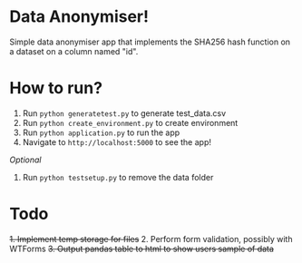 # Data Anonymiser!

Simple data anonymiser app that implements the SHA256 hash function on a dataset on a column named "id". 

# How to run?
1. Run `python generatetest.py` to generate test_data.csv
2. Run `python create_environment.py` to create environment
2. Run `python application.py` to run the app
3. Navigate to `http://localhost:5000` to see the app!

*Optional*
1. Run `python testsetup.py` to remove the data folder

# Todo
~~1. Implement temp storage for files~~
2. Perform form validation, possibly with WTForms
~~3. Output pandas table to html to show users sample of data~~